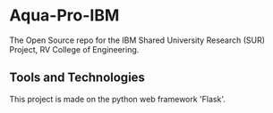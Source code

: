 # Aqua-Pro-IBM
The Open Source repo for the IBM Shared University Research (SUR) Project, RV College of Engineering.

## Tools and Technologies

This project is made on the python web framework 'Flask'.

